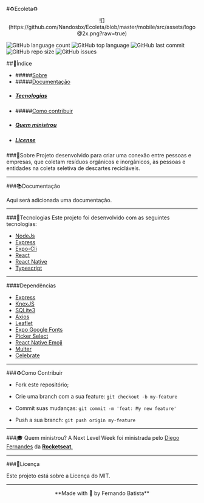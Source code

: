 #♻️Ecoleta♻️
<p align="center">
![](https://github.com/Nandosbx/Ecoleta/blob/master/mobile/src/assets/logo@2x.png?raw=true)
</p>

![GitHub language count](https://img.shields.io/github/languages/count/Nandosbx/Ecoleta) ![GitHub top language](https://img.shields.io/github/languages/top/Nandosbx/Ecoleta) ![GitHub last commit](https://img.shields.io/github/last-commit/Nandosbx/Ecoleta) ![GitHub repo size](https://img.shields.io/github/repo-size/Nandosbx/Ecoleta) ![GitHub issues](https://img.shields.io/github/issues/Nandosbx/Ecoleta)

##📑Índice
- #####[Sobre](https://github.com/Nandosbx/Ecoleta#Sobre "Sobre")
- #####[Documentação](https://github.com/Nandosbx/Ecoleta#Documentação "Documentação")
- ##### [Tecnologias](https://github.com/Nandosbx/Ecoleta#Tecnologias "Tecnologias")
- #####[Como contribuir](https://github.com/Nandosbx/Ecoleta#como-contribuir "Como contribuir")
- ##### [Quem ministrou](https://github.com/Nandosbx/Ecoleta#Documentação "Documentação")
- ##### [License](https://github.com/Nandosbx/Ecoleta#Licença "Licença") 

###📖Sobre
Projeto desenvolvido para criar uma conexão entre pessoas e empresas, que coletam resíduos orgânicos e inorgânicos, às pessoas e entidades na coleta seletiva de descartes recicláveis.

------------
###📚Documentação

Aqui será adicionada uma documentação.

------------

###🚀Tecnologias
Este projeto foi desenvolvido com as seguintes tecnologias:
- [NodeJs](https://nodejs.org/en/ "NodeJs")
- [Express](https://expressjs.com/ "Express")
- [Expo-Cli](https://expo.io/tools#cli "Expo-Cli")
- [React](https://reactjs.org/ "React")
- [React Native](https://reactnative.dev/ "React Native")
- [Typescript](https://www.typescriptlang.org/ "Typescript")

------------


####Dependências

- [Express](https://expressjs.com/ "Express")
- [KnexJS](http://knexjs.org/ "KnexJS")
- [SQLite3](https://www.npmjs.com/package/sqlite3 "SQLite3")
- [Axios](https://www.npmjs.com/package/axios "Axios")
- [Leaflet](https://leafletjs.com/ "Leaflet")
- [Expo Google Fonts](https://github.com/expo/google-fonts " [Expo Google Fonts]")
- [Picker Select](https://www.npmjs.com/package/react-native-picker-select "Picker Select")
- [React Native Emoji](https://github.com/EricPKerr/react-native-emoji "React Native Emoji")
- [Multer](https://www.npmjs.com/package/multer "Multer")
- [Celebrate](https://www.npmjs.com/package/celebrate "Celebrate")

------------


###♻️Como Contribuir

- Fork este repositório;

- Crie uma branch com a sua feature: `git checkout -b my-feature`

- Commit suas mudanças: `git commit -m 'feat: My new feature'`

- Push a sua branch: `git push origin my-feature`

------------

###🎓 Quem ministrou?
A Next Level Week foi ministrada pelo [Diego Fernandes](https://github.com/diego3g "Diego Fernandes") da [**Rocketseat**. ](https://rocketseat.com.br/ "Rocketseat")

------------


###📃Licença

Este projeto está sobre a Licença do MIT.

------------


<footer align="center">
 **Made with 💜 by Fernando Batista**
</footer>










